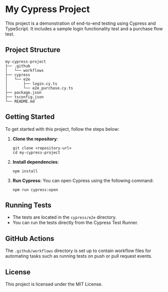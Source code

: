 # My Cypress Project

This project is a demonstration of end-to-end testing using Cypress and TypeScript. It includes a sample login functionality test and a purchase flow test.

## Project Structure

```
my-cypress-project
├── .github
│   └── workflows
├── cypress
│   └── e2e
│       ├── login.cy.ts
│       └── e2e_purchase.cy.ts
├── package.json
├── tsconfig.json
└── README.md
```

## Getting Started

To get started with this project, follow the steps below:

1. **Clone the repository**:
   ```
   git clone <repository-url>
   cd my-cypress-project
   ```

2. **Install dependencies**:
   ```
   npm install
   ```

3. **Run Cypress**:
   You can open Cypress using the following command:
   ```
   npm run cypress:open
   ```

## Running Tests

- The tests are located in the `cypress/e2e` directory.
- You can run the tests directly from the Cypress Test Runner.

## GitHub Actions

The `.github/workflows` directory is set up to contain workflow files for automating tasks such as running tests on push or pull request events.

## License

This project is licensed under the MIT License.